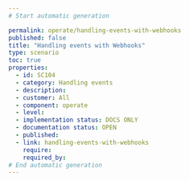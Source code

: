 ```yaml
---
# Start automatic generation

permalink: operate/handling-events-with-webhooks
published: false
title: "Handling events with Webhooks"
type: scenario
toc: true
properties:
  - id: SC104
  - category: Handling events
  - description:
  - customer: All
  - component: operate
  - level:
  - implementation status: DOCS ONLY
  - documentation status: OPEN
  - published:
  - link: handling-events-with-webhooks
    require:
    required_by:
# End automatic generation
---
```

